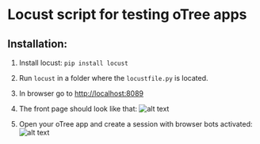# Locust script for testing oTree apps

## Installation:
1. Install locust: 
`pip install locust`

2. Run `locust` in a folder where the `locustfile.py` is located.

3. In browser go to <http://localhost:8089>

4. The front page should look like that:
![alt text][front]

[front]: https://raw.githubusercontent.com/chapkovski/locust-otree/master/img/locust_first_page.png "Front"

5. Open your oTree app and create a session with browser bots activated:
![alt text][session10]

[session10]: https://raw.githubusercontent.com/chapkovski/locust-otree/master/img/session_10.gif "Session 10"
